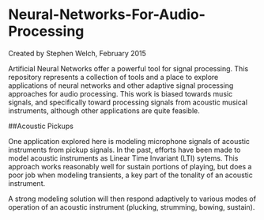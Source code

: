 # Neural-Networks-For-Audio-Processing

Created by Stephen Welch, February 2015

Artificial Neural Networks offer a powerful tool for signal processing. This repository represents a collection of tools and a place to explore applications of neural networks and other adaptive signal processing approaches for audio processing. This work is biased towards music signals, and specifically toward processing signals from acoustic musical instruments, although other applications are quite feasible.

##Acoustic Pickups

One application explored here is modeling microphone signals of acoustic instruments from pickup signals. In the past, efforts have been made to model acoustic instruments as Linear Time Invariant (LTI) sytems. This approach works reasonably well for sustain portions of playing, but does a poor job when modeling transients, a key part of the tonality of an acoustic instrument. 

A strong modeling solution will then respond adaptively to various modes of operation of an acoustic instrument (plucking, strumming, bowing, sustain). 

